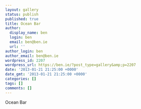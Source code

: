 ```yaml
---
layout: gallery
status: publish
published: true
title: Ocean Bar
author:
  display_name: ben
  login: ben
  email: ben@ben.ie
  url: ''
author_login: ben
author_email: ben@ben.ie
wordpress_id: 2207
wordpress_url: https://ben.ie/?post_type=gallery&amp;p=2207
date: '2013-01-21 21:25:00 +0000'
date_gmt: '2013-01-21 21:25:00 +0000'
categories: []
tags: []
comments: []
---
```

<p>Ocean Bar</p>
